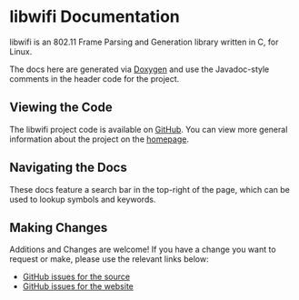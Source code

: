 # libwifi Documentation
libwifi is an 802.11 Frame Parsing and Generation library written in C, for Linux.

The docs here are generated via [Doxygen](https://www.doxygen.nl/index.html) and use the Javadoc-style comments in the header code for the project.

## Viewing the Code
The libwifi project code is available on [GitHub](https://github.com/libwifi/libwifi). You can view more general information about the project on the [homepage](https://libwifi.so).

## Navigating the Docs
These docs feature a search bar in the top-right of the page, which can be used to lookup symbols and keywords.

## Making Changes
Additions and Changes are welcome! If you have a change you want to request or make, please use the relevant links below:
 - [GitHub issues for the source](https://github.com/libwifi/libwifi/issues)
 - [GitHub issues for the website](https://github.com/libwifi/website/issues)
